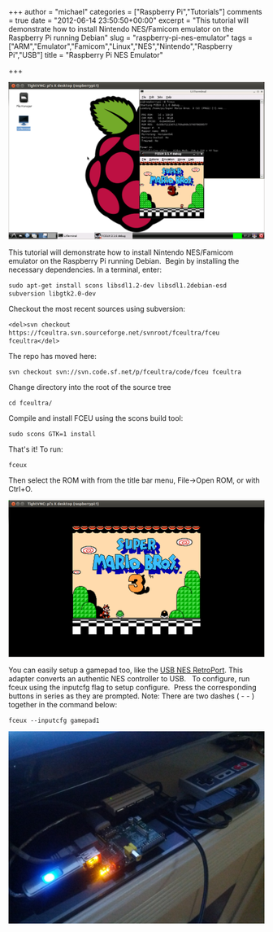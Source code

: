 +++
author = "michael"
categories = ["Raspberry Pi","Tutorials"]
comments = true
date = "2012-06-14 23:50:50+00:00"
excerpt = "This tutorial will demonstrate how to install Nintendo NES/Famicom emulator on the Raspberry Pi running Debian"
slug = "raspberry-pi-nes-emulator"
tags = ["ARM","Emulator","Famicom","Linux","NES","Nintendo","Raspberry Pi","USB"]
title = "Raspberry Pi NES Emulator"

+++

![](/img/pi-nes-emulator-mario3.png)

This tutorial will demonstrate how to install Nintendo NES/Famicom emulator on the Raspberry Pi running Debian.  Begin by installing the necessary dependencies. In a terminal, enter:

```
sudo apt-get install scons libsdl1.2-dev libsdl1.2debian-esd subversion libgtk2.0-dev
```

Checkout the most recent sources using subversion:

```
<del>svn checkout https://fceultra.svn.sourceforge.net/svnroot/fceultra/fceu fceultra</del>
```

The repo has moved here:

```
svn checkout svn://svn.code.sf.net/p/fceultra/code/fceu fceultra
```

Change directory into the root of the source tree

```
cd fceultra/
```

Compile and install FCEU using the scons build tool:

```
sudo scons GTK=1 install
```

That's it! To run:

```
fceux
```

Then select the ROM with from the title bar menu, File->Open ROM, or with Ctrl+O.

![](/img/pi-nes-emulator-mario3-full.png)

You can easily setup a gamepad too, like the [USB NES RetroPort](http://www.retrousb.com/product_info.php?cPath=21&products_id=28). This adapter converts an authentic NES controller to USB.   To configure, run fceux using the inputcfg flag to setup configure.  Press the corresponding buttons in series as they are prompted. Note: There are two dashes ( - - ) together in the command below:

```
fceux --inputcfg gamepad1
```

![](/img/pi-nes-controller.jpg)

